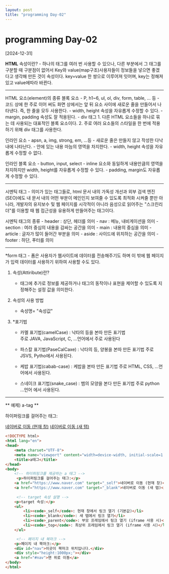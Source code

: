 ```yaml
---
layout: post
title: "programming Day-02"
---
```


# programming Day-02

[2024-12-31]

**HTML**
속성이란?
	- 하나의 태그를 여러 번 사용할 수 있으나, 
	다른 부분에서 그 태그를 구분할 때 구분점이 없어서 
	Key와 value(map구조)사용자들이 정보들을 넣으면 좋겠다고 생각해 만든 것이 속성이다.
	key=value 한 쌍으로 이루어져 잇어며, key는 정해져있고 value에따라 바뀐다.
 
 <hr/>
HTML 요소(element)의 종류
블록 요소
	- P, h1~6, ul, ol, div, form, table, ... 등
	- 코드 상에 한 주로 이어 써도 화면 상에서는 
	앞 뒤 요소 사이에 새로운 줄을 만들어서 나타낸다. 
	즉, 한 줄을 모두 사용한다.
	- width, height 속성을 자유롭게 수정할 수 있다.
	- margin, padding 속성도 잘 적용된다.
	- div 태그
		1. 다른 HTML 요소들을 하나로 묶는 데 사용되는 대표적인 블록 요소이다.
		2. 주로 여러 요소들의 스타일을 한 번에 적용하기 위해 div 태그를 사용한다.

인라인 요소
	- apsn, a, img, strong, em, ...등
	- 새로운 줄은 만들지 않고 작성한 다낙 내에 나타난다.
	- 안에 있는 내용 마늠의 영역을 차지한다.
	- width, height 속성을 자유롭게 수정할 수 없다.

인라인 블록 요소
	- button, input, select
	- inline 요소와 동일하게 내용만큼의 영역을 차지하지만 
	width, height를 자유롭게 수정할 수 있다.
	- padding, margin도 자유롭게 수정할 수 있다.

 <hr/>
시멘틱 태그
	- 의미가 있는 태그들로, html 문서 내의 가독성 개선과 외부 검색 엔진(SEO)에도
	내 문서 내의 어떤 부분이 메인인지 보여줄 수 있도록 최적화 시켜줄 뿐만 아니라, 
	개발자의 유지보수 및 웹 페이지를 시각적이 아니라 음성으로 읽어주는 "스크린리더"를
	이용할 때 웹 접근성을 유용하게 만들어주는 태그이다.

시멘틱 태그의 종류
	- header : 상단, 헤더를 의미
	- nav : 메뉴, 내비게이션을 의미
	- section : 여러 중심의 내용을 감싸는 공간을 의미
	- main : 내용의 중심을 의미
	- article : 글자가 많이 들어간 부분을 의미
	- aside : 사이드에 위치하는 공간을 의미
	- footer : 하단, 푸터를 의미

 <hr/>

*form 태그
	- 폼은 사용자가 웹사이트에 데이터를 전송해주기도 하며 
	이 밖에 웹 페이지가 입력 데이터를 사용하기 위하여 사용할 수도 있다.

1) 속성(Attiribute)란?
	- 태그에 추가로 정보를 제공하거나 
	태그의 동작이나 표현을 제어할 수 있도록 지정해주는 설정 값을 의미한다.

2) 속성의 사용 방법
	- 속성명= "속성값"

3) *표기법
	- 카멜 표기법(camelCase) : 낙타의 등을 본따 만든 표기법	
		주로 JAVA, JavaScript, C, ...언어에서 주로 사용된다

	- 파스칼 표기법(PaseCalCaxe) : 낙타의 등, 양봉을 본따 만든 표기법
		주로 JSVS, Pytho에서 사용된다.

	- 케밥 표기법(cabab-case) : 케밥을 본따 만든 표기법
		주로 HTML, CSS, ...언어에서 사용된다.

	- 스네이크 표기법(snake_case) : 뱀의 모양을 본다 만든 표기법
		주로 python ...언어 에서 사용된다.

<hr/>

** 예제) a-tag **
<!DOCTYPE html>
<html lang="en">
<head>
    <meta charset="UTF-8">
    <meta name="viewport" content="width=device-width, initial-scale=1.0">
    <title>a태그</title>
</head>
<body>
    <!-- 하이퍼링크를 제공하는 a 태그 -->
     <p>하이퍼링크를 걸어주는 태그:</p> 
    <a href="https://www.naver.com" target="_self">네이버로 이동 (현재 창)</a> 
    <a href="https://www.naver.com" target="_blank">네이버로 이동 (새 탭)</a>
    
</body>
</html>

```html
<!DOCTYPE html>
<html lang="en">
<head>
    <meta charset="UTF-8">
    <meta name="viewport" content="width=device-width, initial-scale=1.0">
    <title>a태그</title>
</head>
<body>
    <!-- 하이퍼링크를 제공하는 a 태그 -->
     <p>하이퍼링크를 걸어주는 태그:</p> 
    <a href="https://www.naver.com" target="_self">네이버로 이동 (현재 창)</a> 
    <a href="https://www.naver.com" target="_blank">네이버로 이동 (새 탭)</a>
    
     <!-- target 속성 설명 -->
    <p>target 속성:</p>
    <ul>
        <li><code>_self</code>: 현재 창에서 링크 열기 (기본값)</li>
        <li><code>_blank</code>: 새 탭에서 링크 열기</li>
        <li><code>_parent</code>: 부모 프레임에서 링크 열기 (iframe 사용 시)</li>
        <li><code>_top</code>: 최상위 프레임에서 링크 열기 (iframe 사용 시)</li>
    </ul>

     <!-- 페이지 내 북마크 -->
    <p>페이지 내 북마크:</p>
    <div id="nav">이곳이 북마크 위치입니다.</div>
    <div style="height:1000px;"></div>
    <a href="#nav">맨 위로 이동</a>
</body>
</html>
```





